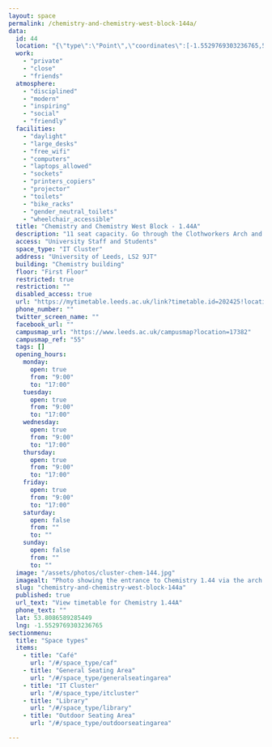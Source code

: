 ```yaml
---
layout: space
permalink: /chemistry-and-chemistry-west-block-144a/
data:
  id: 44
  location: "{\"type\":\"Point\",\"coordinates\":[-1.5529769303236765,53.8086589285449]}"
  work:
    - "private"
    - "close"
    - "friends"
  atmosphere:
    - "disciplined"
    - "modern"
    - "inspiring"
    - "social"
    - "friendly"
  facilities:
    - "daylight"
    - "large_desks"
    - "free_wifi"
    - "computers"
    - "laptops_allowed"
    - "sockets"
    - "printers_copiers"
    - "projector"
    - "toilets"
    - "bike_racks"
    - "gender_neutral_toilets"
    - "wheelchair_accessible"
  title: "Chemistry and Chemistry West Block - 1.44A"
  description: "11 seat capacity. Go through the Clothworkers Arch and through the small arch at the back of the courtyard. Follow the path at the back of the Brotherton Library round to the right, and enter the Chemistry building. Take the stairs or lift up one floor and enter Ingold. Cross the cluster towards the other set of double doors - the entrance to Chemistry 1.44a is just before you exit Ingold."
  access: "University Staff and Students"
  space_type: "IT Cluster"
  address: "University of Leeds, LS2 9JT"
  building: "Chemistry building"
  floor: "First Floor"
  restricted: true
  restriction: ""
  disabled_access: true
  url: "https://mytimetable.leeds.ac.uk/link?timetable.id=202425!location!5216C608F8794D77F15FA9D195AB1F0E"
  phone_number: ""
  twitter_screen_name: ""
  facebook_url: ""
  campusmap_url: "https://www.leeds.ac.uk/campusmap?location=17382"
  campusmap_ref: "55"
  tags: []
  opening_hours:
    monday:
      open: true
      from: "9:00"
      to: "17:00"
    tuesday:
      open: true
      from: "9:00"
      to: "17:00"
    wednesday:
      open: true
      from: "9:00"
      to: "17:00"
    thursday:
      open: true
      from: "9:00"
      to: "17:00"
    friday:
      open: true
      from: "9:00"
      to: "17:00"
    saturday:
      open: false
      from: ""
      to: ""
    sunday:
      open: false
      from: ""
      to: ""
  image: "/assets/photos/cluster-chem-144.jpg"
  imagealt: "Photo showing the entrance to Chemistry 1.44 via the arch at the back of Clothworker's courtyard by the Great Hall"
  slug: "chemistry-and-chemistry-west-block-144a"
  published: true
  url_text: "View timetable for Chemistry 1.44A"
  phone_text: ""
  lat: 53.8086589285449
  lng: -1.5529769303236765
sectionmenu:
  title: "Space types"
  items:
    - title: "Café"
      url: "/#/space_type/caf"
    - title: "General Seating Area"
      url: "/#/space_type/generalseatingarea"
    - title: "IT Cluster"
      url: "/#/space_type/itcluster"
    - title: "Library"
      url: "/#/space_type/library"
    - title: "Outdoor Seating Area"
      url: "/#/space_type/outdoorseatingarea"

---
```

